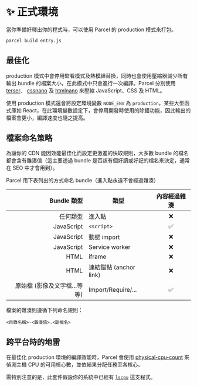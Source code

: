 # ✨ 正式環境

當你準備好釋出你的程式時，可以使用 Parcel 的 production 模式來打包。

```bash
parcel build entry.js
```

## 最佳化

production 模式中會停用監看模式及熱模組替換，同時也會使用壓縮器減少所有輸出 bundle 的檔案大小，在此模式中只會進行一次編譯。Parcel 分別使用 [terser](https://github.com/fabiosantoscode/terser)、 [cssnano](http://cssnano.co) 及 [htmlnano](https://github.com/posthtml/htmlnano) 來壓縮 JavaScript、CSS 及 HTML。

使用 production 模式還會將設定環境變數 `NODE_ENV` 為 `production`，某些大型函式庫如 React，在此環境變數設定下，會停用開發時使用的除錯功能，因此輸出的檔案會更小，編譯速度也隨之提高。

## 檔案命名策略

為讓你的 CDN 能因效能最佳化而設定更激進的快取規則，大多數 bundle 的檔名都會含有雜湊值（這主要透過 bundle 是否該有個好讀或好記的檔名來決定，通常在 SEO 中才會用到）。

Parcel 用下表列出的方式命名 bundle（進入點永遠不會經過雜湊）

| Bundle 類型                | 類型                   | 內容經過雜湊 |
| --------------------------:| ---------------------- |:------------:|
| 任何類型                   | 進入點                 | ❌           |
| JavaScript                 | `<script>`             | ✅           |
| JavaScript                 | 動態 import            | ❌           |
| JavaScript                 | Service worker         | ❌           |
| HTML                       | iframe                 | ❌           |
| HTML                       | 連結錨點 (anchor link) | ❌           |
| 原始檔 (影像及文字檔…等等) | Import/Require/...     | ✅           |

檔案的雜湊則遵循下列命名規則：

`<目錄名稱>-<雜湊值>.<副檔名>`

## 跨平台時的地雷

在最佳化 production 環境的編譯效能時，Parcel 會使用 [physical-cpu-count](https://www.npmjs.com/package/physical-cpu-count) 來偵測主機 CPU 的可用核心數，並依結果分配任務至各核心。

需特別注意的是，此套件假設你的系統中已經有 [`lscpu`](http://manpages.courier-mta.org/htmlman1/lscpu.1.html) 這支程式。
